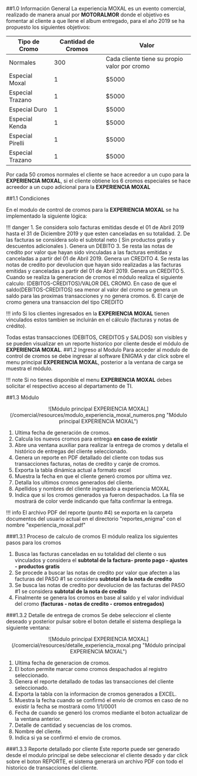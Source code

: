 

##1.0 Información General
La experiencia MOXAL es un evento comercial, realizado de manera anual por **MOTORALMOR** donde el objetivo es fomentar al cliente a que llene el album entregado, para el año 2019 se ha propuesto los siguientes objetivos:


|Tipo de Cromo|Cantidad de Cromos|Valor|
|---|---|---|
|Normales|300|Cada cliente tiene su propio valor por cromo|
|Especial Moxal|1|$5000|
|Especial Trazano|1|$5000|
|Especial Duro|1|$5000|
|Especial Kenda|1|$5000|
|Especial Pirelli|1|$5000|
|Especial Trazano|1|$5000|

Por cada 50 cromos normales el cliente se hace acreedor a un cupo para la **EXPERIENCIA MOXAL**, si el cliente obtiene los 6 cromos especiales se hace acreedor a un cupo adicional para la **EXPERIENCIA MOXAL**

##1.1 Condiciones

En el modulo de control de cromos para la **EXPERIENCIA MOXAL** se ha implementado la siguiente lógica:

!!! danger
    1. Se considera solo facturas emitidas desde el 01 de Abril 2019 hasta el 31 de Diciembre 2019 y que esten canceladas en su totalidad. 
    2. De las facturas se considera solo el subtotal neto ( Sin productos gratis y descuentos adicionales ). Genera un DEBITO
    3. Se resta las notas de credito por valor que hayan sido vinculadas a las facturas emitidas y canceladas a partir del 01 de Abril 2019. Genera un CREDITO
    4. Se resta las notas de credito por devolucion que hayan sido realizadas a las facturas emitidas y canceladas a partir del 01 de Abril 2019. Genera un CREDITO
    5. Cuando se realiza la generacion de cromos el módulo realiza el siguiente calculo: (DEBITOS-CREDITOS)/VALOR DEL CROMO. En caso de que el saldo(DEBITOS-CREDITOS) sea menor al valor del cromo se genera un saldo para las proximas transacciones y no genera cromos. 
    6. El canje de cromo genera una transaccion del tipo CREDITO

!!! info
    Si los clientes ingresados en la **EXPERIENCIA MOXAL** tienen vinculados estos tambien se incluirán en el cálculo (facturas y notas de crédito).

Todas estas transacciones (DEBITOS, CREDITOS y SALDOS) son visibles y se pueden visualizar en un reporte historico por cliente desde el módulo de **EXPERIENCIA MOXAL**.
##1.2 Ingreso al Modulo
Para acceder al modulo de control de cromos se debe ingresar al software ENIGMA y dar click sobre el menu principal **EXPERIENCIA MOXAL**, posterior a la ventana de carga se muestra el módulo.

!!! note
    Si no tienes disponible el menu **EXPERIENCIA MOXAL** debes solicitar el respectivo acceso al departamento de TI.

##1.3 Módulo
<center>![Módulo principal EXPERIENCIA MOXAL](/comercial/resources/modulo_experiencia_moxal_numeros.png "Módulo principal EXPERIENCIA MOXAL")</center>

1. Ultima fecha de generación de cromos.
2. Calcula los nuevos cromos para entrega **en caso de existir**
3. Abre una ventana auxiliar para realizar la entrega de cromos y detalla el histórico de entregas del cliente seleccionado.
4. Genera un reporte en PDF detallado del cliente con todas sus transacciones facturas, notas de credito y canje de cromos.
5. Exporta la tabla dinámica actual a formato excel
6. Muestra la fecha en que el cliente generó cromos por ultima vez.
7. Detalla los ultimos cromos generados del cliente.
8. Apellidos y nombres del cliente ingresado a experiencia MOXAL
9. Indica que si los cromos generados ya fueron despachados. La fila se mostrará de color verde indicando que falta confirmar la entrega.

!!! info
    El archivo PDF del reporte (punto #4) se exporta en la carpeta documentos del usuario actual en el directorio "reportes_enigma" con el nombre "experiencia_moxal.pdf"

###1.3.1 Proceso de calculo de cromos
El módulo realiza los siguientes pasos para los cromos

1. Busca las facturas canceladas en su totalidad del cliente o sus vinculados y considera el **subtotal de la factura- pronto pago - ajustes - productos gratis** 
2. Se procede a buscar las notas de credito por valor que afecten a las facturas del PASO #1 se considera **subtotal de la nota de credito**
3. Se busca las notas de credito por devolucion de las facturas del PASO #1 se considera **subtotal de la nota de credito**
4. Finalmente se genera los cromos en base al saldo y el valor individual del cromo **(facturas - notas de credito - cromos entregados)**

###1.3.2 Detalle de entrega de cromos
Se debe seleccionr el cliente deseado y posterior pulsar sobre el boton detalle el sistema despliega la siguiente ventana:
<center>![Módulo principal EXPERIENCIA MOXAL](/comercial/resources/detalle_experiencia_moxal.png "Módulo principal EXPERIENCIA MOXAL")</center>

1. Ultima fecha de generacion de cromos.
2. El boton permite marcar como cromos despachados al registro seleccionado.
3. Genera el reporte detallado de todas las transacciones del cliente seleccionado.
4. Exporta la tabla con la informacion de cromos generados a EXCEL.
5. Muestra la fecha cuando se confirmó el envio de cromos en caso de no existir la fecha se mostrará como 1/1/0001
6. Fecha de cuando se generó los cromos mediante el boton actualizar de la ventana anterior.
7. Detalle de cantidad y secuencias de los cromos.
8. Nombre del cliente.
9. Indica si ya se confirmó el envio de cromos.

###1.3.3 Reporte detallado por cliente
Este reporte puede ser generado desde el modulo principal se debe seleccionar el cliente desado y dar click sobre el boton REPORTE, el sistema generará un archivo PDF con todo el historico de transacciones del cliente.

